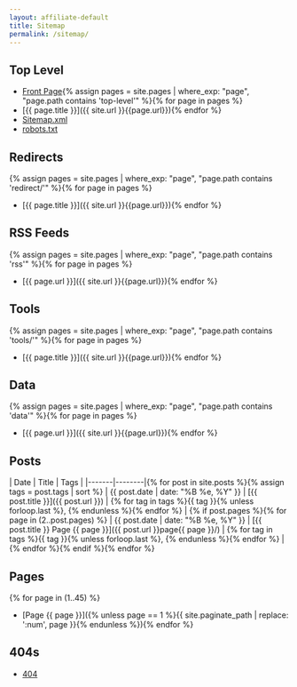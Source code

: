 ```yaml
---
layout: affiliate-default
title: Sitemap
permalink: /sitemap/
---
```


## Top Level

* [Front Page](/index.html){% assign pages = site.pages | where_exp: "page", "page.path contains 'top-level'" %}{% for page in pages %}
* [{{ page.title }}]({{ site.url }}{{page.url}}){% endfor %}
* [Sitemap.xml](/sitemap.xml)
* [robots.txt](/robots.txt)

## Redirects

{% assign pages = site.pages | where_exp: "page", "page.path contains 'redirect/'" %}{% for page in pages %}
* [{{ page.title }}]({{ site.url }}{{page.url}}){% endfor %}

## RSS Feeds

{% assign pages = site.pages | where_exp: "page", "page.path contains 'rss'" %}{% for page in pages %}
* [{{ page.url }}]({{ site.url }}{{page.url}}){% endfor %}

## Tools

{% assign pages = site.pages | where_exp: "page", "page.path contains 'tools/'" %}{% for page in pages %}
* [{{ page.title }}]({{ site.url }}{{page.url}}){% endfor %}

## Data

{% assign pages = site.pages | where_exp: "page", "page.path contains 'data'" %}{% for page in pages %}
* [{{ page.url }}]({{ site.url }}{{page.url}}){% endfor %}

## Posts

| Date | Title | Tags |
|-------|--------|{% for post in site.posts %}{% assign tags = post.tags | sort %}
| {{ post.date | date: "%B %e, %Y" }} | [{{ post.title }}]({{ post.url }}) | {% for tag in tags %}{{ tag }}{% unless forloop.last %}, {% endunless %}{% endfor %} | {% if post.pages %}{% for page in (2..post.pages) %}
| {{ post.date | date: "%B %e, %Y" }} | [{{ post.title }} Page {{ page }}]({{ post.url }}page{{ page }}/) | {% for tag in tags %}{{ tag }}{% unless forloop.last %}, {% endunless %}{% endfor %} | {% endfor %}{% endif %}{% endfor %}

## Pages

{% for page in (1..45) %}
* [Page {{ page }}]({% unless page == 1 %}{{ site.paginate_path | replace: ':num', page }}{% endunless %}){% endfor %}

## 404s

* [404](/404.html)

